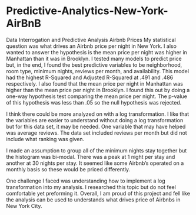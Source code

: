 # Predictive-Analytics-New-York-AirBnB

Data Interrogation and Predictive Analysis
Airbnb Prices
My statistical question was what drives an Airbnb price per night in New York. I also wanted to answer the hypothesis is the mean price per night was higher in Manhattan than 
it was in Brooklyn. I tested many models to predict price but, in the end, I found the best predictive variables to be neighborhood, room type, minimum nights, reviews per month,
and availability. This model had the highest R-Squared and Adjusted R-Squared at .491 and .486 respectively. I also found that the mean price per night in Manhattan was higher 
than the mean price per night in Brooklyn. I found this out by doing a one-way hypothesis test comparing the mean price per night. The p-value of this hypothesis was less than 
.05 so the null hypothesis was rejected. 

I think there could be more analyzed on with a log transformation. I like that the variables are easier to understand without doing a log transformation but for this data set, 
it may be needed. One variable that may have helped was average reviews. The data set included reviews per month but did not include what ranking was given. 

I made an assumption to group all of the minimum nights stay together but the histogram was bi-modal. There was a peak at 1 night per stay and another at 30 nights per stay. It
seemed like some Airbnb’s operated on a monthly basis so these would be priced differently. 

One challenge I faced was understanding how to implement a log transformation into my analysis. I researched this topic but do not feel comfortable yet preforming it. Overall, 
I am proud of this project and fell like the analysis can be used to understands what drives price of Airbnbs in New York City. 
